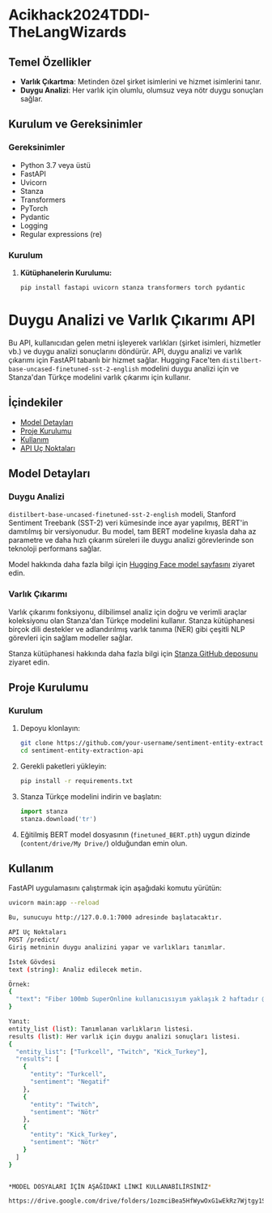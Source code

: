 # Acikhack2024TDDI-TheLangWizards

## Temel Özellikler

- **Varlık Çıkartma**: Metinden özel şirket isimlerini ve hizmet isimlerini tanır.
- **Duygu Analizi**: Her varlık için olumlu, olumsuz veya nötr duygu sonuçları sağlar.
  
## Kurulum ve Gereksinimler
### Gereksinimler
- Python 3.7 veya üstü
- FastAPI
- Uvicorn
- Stanza
- Transformers
- PyTorch
- Pydantic
- Logging
- Regular expressions (re)

### Kurulum

1. **Kütüphanelerin Kurulumu:**

   ```bash
   pip install fastapi uvicorn stanza transformers torch pydantic

# Duygu Analizi ve Varlık Çıkarımı API

Bu API, kullanıcıdan gelen metni işleyerek varlıkları (şirket isimleri, hizmetler vb.) ve duygu analizi sonuçlarını döndürür. API, duygu analizi ve varlık çıkarımı için FastAPI tabanlı bir hizmet sağlar. Hugging Face'ten `distilbert-base-uncased-finetuned-sst-2-english` modelini duygu analizi için ve Stanza'dan Türkçe modelini varlık çıkarımı için kullanır.

## İçindekiler

- [Model Detayları](#model-detayları)
- [Proje Kurulumu](#proje-kurulumu)
- [Kullanım](#kullanım)
- [API Uç Noktaları](#api-uç-noktaları)

## Model Detayları

### Duygu Analizi

`distilbert-base-uncased-finetuned-sst-2-english` modeli, Stanford Sentiment Treebank (SST-2) veri kümesinde ince ayar yapılmış, BERT'in damıtılmış bir versiyonudur. Bu model, tam BERT modeline kıyasla daha az parametre ve daha hızlı çıkarım süreleri ile duygu analizi görevlerinde son teknoloji performans sağlar.

Model hakkında daha fazla bilgi için [Hugging Face model sayfasını](https://huggingface.co/distilbert/distilbert-base-uncased-finetuned-sst-2-english) ziyaret edin.

### Varlık Çıkarımı

Varlık çıkarımı fonksiyonu, dilbilimsel analiz için doğru ve verimli araçlar koleksiyonu olan Stanza'dan Türkçe modelini kullanır. Stanza kütüphanesi birçok dili destekler ve adlandırılmış varlık tanıma (NER) gibi çeşitli NLP görevleri için sağlam modeller sağlar.

Stanza kütüphanesi hakkında daha fazla bilgi için [Stanza GitHub deposunu](https://github.com/stanfordnlp/stanza) ziyaret edin.

## Proje Kurulumu

### Kurulum

1. Depoyu klonlayın:

    ```bash
    git clone https://github.com/your-username/sentiment-entity-extraction-api.git
    cd sentiment-entity-extraction-api
    ```

2. Gerekli paketleri yükleyin:

    ```bash
    pip install -r requirements.txt
    ```

3. Stanza Türkçe modelini indirin ve başlatın:

    ```python
    import stanza
    stanza.download('tr')
    ```

4. Eğitilmiş BERT model dosyasının (`finetuned_BERT.pth`) uygun dizinde (`content/drive/My Drive/`) olduğundan emin olun.

## Kullanım

FastAPI uygulamasını çalıştırmak için aşağıdaki komutu yürütün:

```bash
uvicorn main:app --reload

Bu, sunucuyu http://127.0.0.1:7000 adresinde başlatacaktır.

API Uç Noktaları
POST /predict/
Giriş metninin duygu analizini yapar ve varlıkları tanımlar.

İstek Gövdesi
text (string): Analiz edilecek metin.

Örnek:
{
  "text": "Fiber 100mb SuperOnline kullanıcısıyım yaklaşık 2 haftadır @Twitch @Kick_Turkey gibi canlı yayın platformlarında 360p yayın izlerken donmalar yaşıyoruz. Başka hiç bir operatörler bu sorunu yaşamazken ben parasını verip alamadığım hizmeti neden ödeyeyim ? @Turkcell"
}

Yanıt:
entity_list (list): Tanımlanan varlıkların listesi.
results (list): Her varlık için duygu analizi sonuçları listesi.
{
  "entity_list": ["Turkcell", "Twitch", "Kick_Turkey"],
  "results": [
    {
      "entity": "Turkcell",
      "sentiment": "Negatif"
    },
    {
      "entity": "Twitch",
      "sentiment": "Nötr"
    },
    {
      "entity": "Kick_Turkey",
      "sentiment": "Nötr"
    }
  ]
}


*MODEL DOSYALARI İÇİN AŞAĞIDAKİ LİNKİ KULLANABİLİRSİNİZ*

https://drive.google.com/drive/folders/1ozmciBea5HfWywOxG1wEkRz7Wjtgy1SA?usp=sharing
